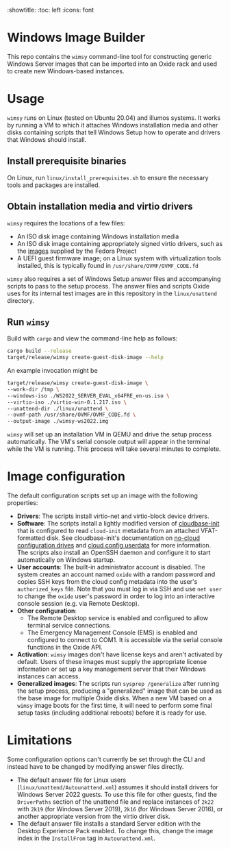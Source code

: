 :showtitle:
:toc: left
:icons: font

# Windows Image Builder

This repo contains the `wimsy` command-line tool for constructing generic
Windows Server images that can be imported into an Oxide rack and used to
create new Windows-based instances.

# Usage

`wimsy` runs on Linux (tested on Ubuntu 20.04) and illumos systems. It works by
running a VM to which it attaches Windows installation media and other disks
containing scripts that tell Windows Setup how to operate and drivers that
Windows should install.

## Install prerequisite binaries

On Linux, run `linux/install_prerequisites.sh` to ensure the necessary tools and
packages are installed.

## Obtain installation media and virtio drivers

`wimsy` requires the locations of a few files:

- An ISO disk image containing Windows installation media
- An ISO disk image containing appropriately signed virtio drivers, such as the
  [images](https://github.com/virtio-win/virtio-win-pkg-scripts/blob/master/README.md)
  supplied by the Fedora Project
- A UEFI guest firmware image; on a Linux system with virtualization tools
  installed, this is typically found in `/usr/share/OVMF/OVMF_CODE.fd`

`wimsy` also requires a set of Windows Setup answer files and accompanying
scripts to pass to the setup process. The answer files and scripts Oxide uses
for its internal test images are in this repository in the `linux/unattend`
directory.

## Run `wimsy`

Build with `cargo` and view the command-line help as follows:

```bash
cargo build --release
target/release/wimsy create-guest-disk-image --help
```

An example invocation might be

```bash
target/release/wimsy create-guest-disk-image \
--work-dir /tmp \
--windows-iso ./WS2022_SERVER_EVAL_x64FRE_en-us.iso \
--virtio-iso ./virtio-win-0.1.217.iso \
--unattend-dir ./linux/unattend \
--ovmf-path /usr/share/OVMF/OVMF_CODE.fd \
--output-image ./wimsy-ws2022.img
```

`wimsy` will set up an installation VM in QEMU and drive the setup process
automatically. The VM's serial console output will appear in the terminal while
the VM is running. This process will take several minutes to complete.

# Image configuration

The default configuration scripts set up an image with the following properties:

- **Drivers**: The scripts install virtio-net and virtio-block device drivers.
- **Software**: The scripts install a lightly modified version of
  [cloudbase-init](https://cloudbase-init.readthedocs.io/en/latest/) that is
  configured to read `cloud-init` metadata from an attached VFAT-formatted disk.
  See cloudbase-init's documentation on [no-cloud configuration
  drives](https://cloudbase-init.readthedocs.io/en/latest/services.html#nocloud-configuration-drive)
  and [cloud config
  userdata](https://cloudbase-init.readthedocs.io/en/latest/userdata.html#cloud-config)
  for more information. The scripts also install an OpenSSH daemon and configure
  it to start automatically on Windows startup.
- **User accounts**: The built-in administrator account is disabled. The system
  creates an account named `oxide` with a random password and copies SSH keys
  from the cloud config metadata into the user's `authorized_keys` file. Note
  that you must log in via SSH and use `net user` to change the `oxide` user's
  password in order to log into an interactive console session (e.g. via Remote
  Desktop).
- **Other configuration**: 
  - The Remote Desktop service is enabled and configured to allow terminal
    service connections.
  - The Emergency Management Console (EMS) is enabled and configured to connect
    to COM1. It is accessible via the serial console functions in the Oxide API.
- **Activation**: `wimsy` images don't have license keys and aren't activated by
  default. Users of these images must supply the appropriate license information
  or set up a key management server that their Windows instances can access.
- **Generalized images**: The scripts run `sysprep /generalize` after running
  the setup process, producing a "generalized" image that can be used as the
  base image for multiple Oxide disks. When a new VM based on a `wimsy` image
  boots for the first time, it will need to perform some final setup tasks
  (including additional reboots) before it is ready for use.

# Limitations

Some configuration options can't currently be set through the CLI and instead
have to be changed by modifying answer files directly.

- The default answer file for Linux users (`linux/unattend/Autounattend.xml`)
  assumes it should install drivers for Windows Server 2022 guests. To use this
  file for other guests, find the `DriverPaths` section of the unattend file and
  replace instances of `2k22` with `2k19` (for Windows Server 2019), `2k16` (for
  Windows Server 2016), or another appropriate version from the virtio driver
  disk.
- The default answer file installs a standard Server edition with the Desktop
  Experience Pack enabled. To change this, change the image index in the
  `InstallFrom` tag in `Autounattend.xml`.
